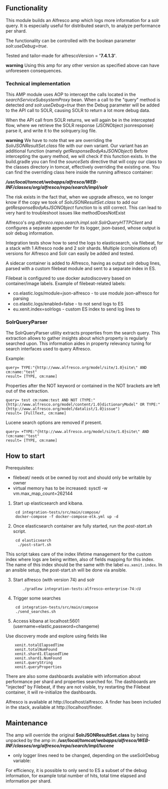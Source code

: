 ## Functionality

This module builds an Alfresco amp which logs more information for a solr query. It is especially useful for distributed search, to analyze performance per shard.

The functionality can be controlled with the boolean parameter *solr.useDebug=true*.

Tested and tailor-made for alfrescoVersion = **'7.4.1.3'**.

**warning**
Using this amp for any other version as specified above can have unforeseen consequences.

### Technical implementation
This AMP module uses AOP to intercept the calls located in the *searchServiceSubsystemProxy* bean. 
When a call to the "query" method is detected *and* *solr.useDebug=true* then the Debug parameter will be added to the API call to SOLR, causing SOLR to return a lot more debug data. 

When the API call from SOLR returns, we will again be in the intercepted flow, where we retrieve the SOLR response (JSONObject jsonresponse) parse it, and write it to the solrquery.log file.


**warning**
We have to note that we are overriding the *SolrJSONResultSet.class* file with our own variant. Our variant has an additional function (namely *getResponseBodyAsJSONObject*)
Before intercepting the query method, we will check if this function exists. In the build.gradle you can find the *sourceSets* directive that will copy our class to the classes directory in tomcat, effectively overriding the existing one.
You can find the overriding class here inside the running alfresco container:

***/usr/local/tomcat/webapps/alfresco/WEB-INF/classes/org/alfresco/repo/search/impl/solr***

The risk exists in the fact that, when we upgrade alfresco, we no longer know if the copy we took of *SolrJSONResultSet.class* to add our *getResponseBodyAsJSONObject* function to is still correct. This can lead to very hard to troubleshoot issues like methodDoesNotExist


Alfresco's *org.alfresco.repo.search.impl.solr.SolrQueryHTTPClient* and configures a separate appender for its logger, json-based, whose output is solr debug information.

Integration tests show how to send the logs to elasticsearch, via filebeat, for a stack with 1 Alfresco node and 2 solr shards. Multiple (combinations of) versions for Alfresco and Solr can easily be added and tested.  

A sidecar container is added to Alfresco, having as output solr debug lines, parsed with a custom filebeat module and sent to a separate index in ES.

Filebeat is configured to use docker autodiscovery based on container/image labels. Example of filebeat-related labels:

  * co.elastic.logs/module=json-alfresco - to use module json-alfresco for parsing
  * co.elastic.logs/enabled=false - to not send logs to ES
  * eu.xenit.index=solrlogs - custom ES index to send log lines to

### SolrQueryParser

The SolrQueryParser utility extracts properties from the search query. This extraction allows to gather insights about which property is regularly searched upon. This information aides in property relevancy tuning for search interfaces used to query Alfresco. 

Example: 

```
query= TYPE:"{http://www.alfresco.org/model/site/1.0}site\" AND cm:name:"test"
result= [TYPE, cm:name]
```

Properties after the NOT keyword or contained in the NOT brackets are left out of the extraction.

```
query= test cm:name:test AND NOT (TYPE:"{http://www.alfresco.org/model/content/1.0}dictionaryModel" OR TYPE:"{http://www.alfresco.org/model/datalist/1.0}issue") 
result= [FullText, cm:name]
``` 

Lucene search options are removed if present.

```
query= +TYPE:"{http://www.alfresco.org/model/site/1.0}site\" AND !cm:name:"test"
result= [TYPE, cm:name]
```

## How to start

Prerequisites:

* filebeat/ needs ot be owned by root and should only be writable by owner
* virtual memory has to be increased: sysctl -w vm.max_map_count=262144

1. Start up elasticsearch and kibana.

        cd integration-tests/src/main/compose/
        docker-compose -f docker-compose-elk.yml up -d

2. Once elasticsearch container are fully started, run the *post-start.sh* script.

        cd elasticsearch
         ./post-start.sh

This script takes care of the index lifetime management for the custom index where logs are being written, also of fields mapping for this index. The name of this index should be the same with the label `eu.xenit.index`.
In an ansible setup, the post-start.sh will be done via ansible.


3. Start alfresco (with version 74) and solr

           ./gradlew integration-tests:alfresco-enterprise-74:cU
    

4. Trigger some searches

        cd integration-tests/src/main/compose
        ./send_searches.sh
	
5. Access kibana at localhost:5601 (username=elastic,password=changeme)

Use discovery mode and explore using fields like

        xenit.totalElapsedTime
        xenit.totalNumFound
        xenit.shard1.ElapsedTime
        xenit.shard1.NumFound
        xenit.queryString
        xenit.queryProperties

There are also some dashboards available with information about performance per shard and properties searched for.
The dashboards are "injected"  by Filebeat, if they are not visible, try restarting the Filebeat container, it will re-initialize the dashboards.

Alfresco is available at http://localhost/alfresco. A finder has been included in the stack, available at http://localhost/finder.

## Maintenance

The amp will override the original  **SolrJSONResultSet.class** by being unpacked by the amp in:
***/usr/local/tomcat/webapps/alfresco/WEB-INF/classes/org/alfresco/repo/search/impl/lucene***

* only logger lines need to be changed, depending on the useSolrDebug variable:


For efficiency, it is possible to only send to ES a subset of the debug information, for example total number of hits, total time elapsed and information per shard.



